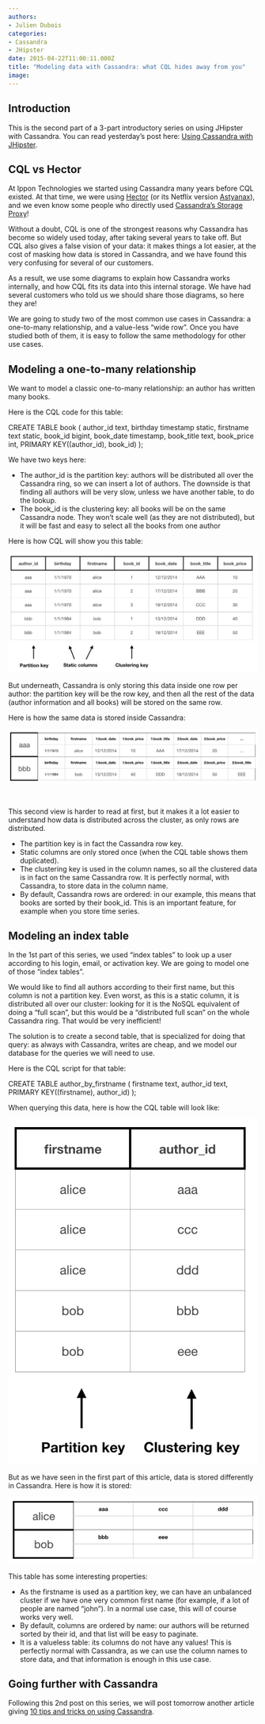 ```yaml
---
authors:
- Julien Dubois
categories:
- Cassandra
- JHipster
date: 2015-04-22T11:00:11.000Z
title: "Modeling data with Cassandra: what CQL hides away from you"
image: 
---
```


## Introduction

This is the second part of a 3-part introductory series on using JHipster with Cassandra. You can read yesterday’s post here: [Using Cassandra with JHipster](http://www.ipponusa.com/using-cassandra-jhipster/).


## CQL vs Hector

At Ippon Technologies we started using Cassandra many years before CQL existed. At that time, we were using [Hector](http://hector-client.github.io/hector/build/html/index.html) (or its Netflix version [Astyanax](https://github.com/Netflix/astyanax)), and we even know some people who directly used [Cassandra’s Storage Proxy](http://wiki.apache.org/cassandra/StorageProxy)!

Without a doubt, CQL is one of the strongest reasons why Cassandra has become so widely used today, after taking several years to take off. But CQL also gives a false vision of your data: it makes things a lot easier, at the cost of masking how data is stored in Cassandra, and we have found this very confusing for several of our customers.

As a result, we use some diagrams to explain how Cassandra works internally, and how CQL fits its data into this internal storage. We have had several customers who told us we should share those diagrams, so here they are!

We are going to study two of the most common use cases in Cassandra: a one-to-many relationship, and a value-less “wide row”. Once you have studied both of them, it is easy to follow the same methodology for other use cases.


## Modeling a one-to-many relationship

We want to model a classic one-to-many relationship: an author has written many books.

Here is the CQL code for this table:

CREATE TABLE book ( author_id text, birthday timestamp static, firstname text static, book_id bigint, book_date timestamp, book_title text, book_price int, PRIMARY KEY((author_id), book_id) );

We have two keys here:

- The author_id is the partition key: authors will be distributed all over the Cassandra ring, so we can insert a lot of authors. The downside is that finding all authors will be very slow, unless we have another table, to do the lookup.
- The book_id is the clustering key: all books will be on the same Cassandra node. They won’t scale well (as they are not distributed), but it will be fast and easy to select all the books from one author

Here is how CQL will show you this table:

![cassandra_one_to_many_logical_view](https://raw.githubusercontent.com/ippontech/blog-usa/master/images/2015/04/cassandra_one_to_many_logical_view.png)

But underneath, Cassandra is only storing this data inside one row per author: the partition key will be the row key, and then all the rest of the data (author information and all books) will be stored on the same row.

Here is how the same data is stored inside Cassandra:

[![](https://raw.githubusercontent.com/ippontech/blog-usa/master/images/2015/04/cassandra_one_to_many_physical_view.png.png)](https://raw.githubusercontent.com/ippontech/blog-usa/master/images/2015/04/cassandra_one_to_many_physical_view.png.png)

 

This second view is harder to read at first, but it makes it a lot easier to understand how data is distributed across the cluster, as only rows are distributed.

- The partition key is in fact the Cassandra row key.
- Static columns are only stored once (when the CQL table shows them duplicated).
- The clustering key is used in the column names, so all the clustered data is in fact on the same Cassandra row. It is perfectly normal, with Cassandra, to store data in the column name.
- By default, Cassandra rows are ordered: in our example, this means that books are sorted by their book_id. This is an important feature, for example when you store time series.


## Modeling an index table

In the 1st part of this series, we used “index tables” to look up a user according to his login, email, or activation key. We are going to model one of those “index tables”.

We would like to find all authors according to their first name, but this column is not a partition key. Even worst, as this is a static column, it is distributed all over our cluster: looking for it is the NoSQL equivalent of doing a “full scan”, but this would be a “distributed full scan” on the whole Cassandra ring. That would be very inefficient!

The solution is to create a second table, that is specialized for doing that query: as always with Cassandra, writes are cheap, and we model our database for the queries we will need to use.

Here is the CQL script for that table:

CREATE TABLE author_by_firstname ( firstname text, author_id text, PRIMARY KEY((firstname), author_id) );

When querying this data, here is how the CQL table will look like:

[![cassandra_wide_row_logical_view](https://raw.githubusercontent.com/ippontech/blog-usa/master/images/2015/04/cassandra_wide_row_logical_view.png)](https://raw.githubusercontent.com/ippontech/blog-usa/master/images/2015/04/cassandra_wide_row_logical_view.png)

But as we have seen in the first part of this article, data is stored differently in Cassandra. Here is how it is stored:

[![](https://raw.githubusercontent.com/ippontech/blog-usa/master/images/2015/04/cassandra_wide_row_physical_view.png)](https://raw.githubusercontent.com/ippontech/blog-usa/master/images/2015/04/cassandra_wide_row_physical_view.png)

This table has some interesting properties:

- As the firstname is used as a partition key, we can have an unbalanced cluster if we have one very common first name (for example, if a lot of people are named “john”). In a normal use case, this will of course works very well.
- By default, columns are ordered by name: our authors will be returned sorted by their id, and that list will be easy to paginate.
- It is a valueless table: its columns do not have any values! This is perfectly normal with Cassandra, as we can use the column names to store data, and that information is enough in this use case.


## Going further with Cassandra

Following this 2nd post on this series, we will post tomorrow another article giving [10 tips and tricks on using Cassandra](http://www.ipponusa.com/10-tips-and-tricks-for-cassandra/).
